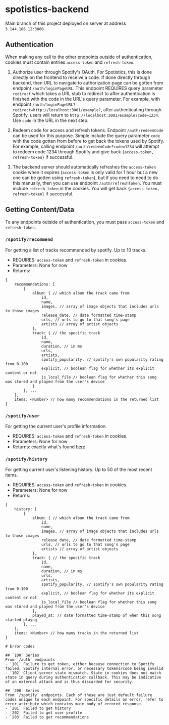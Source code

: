 # spotistics-backend

Main branch of this project deployed on server at address `3.144.186.12:3000`.

## Authentication
When making any call to the other endpoints outside of authentication, cookies must contain entries `access-token` and `refresh-token`.
1. Authorize user through Spotify's OAuth. For Spotistics, this is done directly on the frontend to receive a code. If done directly through backend, then URL to navigate to authorization page can be gotten from endpoint `/auth/loginPageURL`. This endpoint REQUIRES query parameter `redirect` which takes a URL stub to redirect to after authentication is finished with the code in the URL's query parameter. For example, with endpoint `/auth/loginPageURL?redirect=http://localhost:3001/example?`, after authenticating through Spotify, users will return to `http://localhost:3001/example?code=1234`. Use `code` in the URL in the next step.

2. Redeem code for access and refresh tokens. Endpoint `/auth/redeemCode` can be used for this purpose. Simple include the query parameter `code` with the code gotten from before to get back the tokens used by Spotify. For example, calling endpoint `/auth/redeemCode?code=1234` will attempt to redeem code 1234 through Spotify and give back `{access-token, refresh-token}` if successful.

3. The backend server should automatically refreshes the `access-token` cookie when it expires (`access-token` is only valid for 1 hour but a new one can be gotten using `refresh-token`), but if you need to need to do this manually, then you can use endpoint `/auth/refreshToken`. You must include `refresh-token` in the cookies. You will get back `{access-token, refresh-token}` if successful.

## Getting Content/Data
To any endpoints outside of authentication, you must pass `access-token` and `refresh-token`.
### `/spotify/recommend`
For getting a list of tracks recommended by spotify. Up to 10 tracks.
- REQUIRES: `access-token` and `refresh-token` in cookies.
- Parameters: None for now
- Returns:
```
{
    recommendations: [
        {
            album: { // which album the track came from
                id,
                name,
                images, // array of image objects that includes urls to those images
                release_date, // date formatted time-stamp
                urls, // urls to go to that song's page
                artists // array of artist objects
            },
            track: { // the specific track
                id,
                name,
                duration, // in ms
                urls,
                artists,
                spotify_popularity, // spotify's own popularity rating from 0-100
                explicit, // boolean flag for whether its explicit content or not
                is_local_file // boolean flag for whether this song was stored and played from the user's device
            }
        }, ...
    ],
    items: <Number> // how many recommendations in the returned list
}
```

### `/spotify/user`
For getting the current user's profile information.
- REQUIRES: `access-token` and `refresh-token` in cookies.
- Parameters: None for now
- Returns: exactly what's found [here](https://developer.spotify.com/documentation/web-api/reference/get-current-users-profile)

### `/spotify/history`
For getting current user's listening history. Up to 50 of the most recent items.
- REQUIRES: `access-token` and `refresh-token` in cookies.
- Parameters: None for now
- Returns:
```
{
    history: [
        {
            album: { // which album the track came from
                id,
                name,
                images, // array of image objects that includes urls to those images
                release_date, // date formatted time-stamp
                urls, // urls to go to that song's page
                artists // array of artist objects
            },
            track: { // the specific track
                id,
                name,
                duration, // in ms
                urls,
                artists,
                spotify_popularity, // spotify's own popularity rating from 0-100
                explicit, // boolean flag for whether its explicit content or not
                is_local_file // boolean flag for whether this song was stored and played from the user's device
            },
            played_at: // date formatted time-stamp of when this song started playng
        }, ...
    ],
    items: <Number> // how many tracks in the returned list
}

# Error codes

## `100` Series
From `/auth` endpoints
- `101` Failure to get token, either because connection to Spotify failed, Spotify internal error, or necessary tokens/code being invalid
- `102` Client-server state mismatch. State in cookies does not match state in query during authentication callback. This may be indicative of an external attack and is thus discarded for security.

## `200` Series
From `/spotify` endpoints. Each of these are just default failure codes unique to each endpoint. For specific details on error, refer to error attribute which contains main body of errored response.
- `201` Failed to get history
- `202` Failed to get user profile
- `203` Failed to get recommendations

